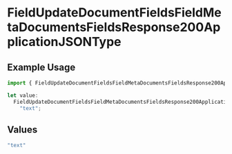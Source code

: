 # FieldUpdateDocumentFieldsFieldMetaDocumentsFieldsResponse200ApplicationJSONType

## Example Usage

```typescript
import { FieldUpdateDocumentFieldsFieldMetaDocumentsFieldsResponse200ApplicationJSONType } from "@documenso/sdk-typescript/models/operations";

let value:
  FieldUpdateDocumentFieldsFieldMetaDocumentsFieldsResponse200ApplicationJSONType =
    "text";
```

## Values

```typescript
"text"
```